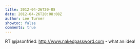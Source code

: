 ```yaml
---
title: 2012-04-26T20-08
date: 2012-04-26T20:08:08Z
author: Lee Turner
showtoc: false
comments: true
---
```


RT @jasonfried: http://www.nakedpassword.com - what an idea!

